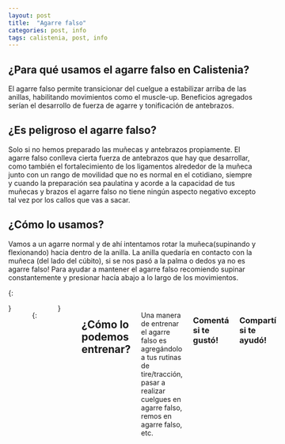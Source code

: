 ```yaml
---
layout: post
title:  "Agarre falso"
categories: post, info
tags: calistenia, post, info
---
```


## ¿Para qué usamos el agarre falso en Calistenia?
El agarre falso permite transicionar del cuelgue a estabilizar arriba de las anillas, habilitando movimientos como el muscle-up.
Beneficios agregados serían el desarrollo de fuerza de agarre y tonificación de antebrazos.

## ¿Es peligroso el agarre falso?
Solo si no hemos preparado las muñecas y antebrazos propiamente. El agarre falso conlleva cierta fuerza de antebrazos que hay que desarrollar, como también el fortalecimiento de los ligamentos alrededor de la muñeca junto con un rango de movilidad que no es normal en el cotidiano, siempre y cuando la preparación sea paulatina y acorde a la capacidad de tus muñecas y brazos el agarre falso no tiene ningún aspecto negativo excepto tal vez por los callos que vas a sacar.

## ¿Cómo lo usamos?
Vamos a un agarre normal y de ahí intentamos rotar la muñeca(supinando y flexionando) hacia dentro de la anilla. La anilla quedaría en contacto con la muñeca (del lado del cúbito), si se nos pasó a la palma o dedos ya no es agarre falso!
Para ayudar a mantener el agarre falso recomiendo supinar constantemente y presionar hacía abajo a lo largo de los movimientos.

{: <div class="columns col-oneline"> }

{: <div class="column col-4 col-mx-auto"> }
![Zona donde debería ser el agarre falso](/calisteniablog/assets/img/posts/agarr2.jpg){: width="320em" class="img-fit-contain column"}
![Agarre falso y agarre normal](/calisteniablog/assets/img/posts/agarre1.jpg){: width="320em" class="img-fit-contain column"}
{: </div>}

<!---
{: <div class="columns col-gapless col-oneline"> }

{: <div class="column col-4"> }
![Zona donde debería ser el agarre falso](/calisteniablog/assets/img/posts/agarr2.jpg){:width="320em" class="img-fit-contain column"}
{: </div>}

{: <div class="column col-4"> }
![Agarre falso y agarre normal](/calisteniablog/assets/img/posts/agarre1.jpg){:width="320em" class="img-fit-contain column"}
{: </div>}

{: </div>}
--->

## ¿Cómo lo podemos entrenar?
Una manera de entrenar el agarre falso es agregándolo a tus rutinas de tire/tracción, pasar a realizar cuelgues en agarre falso, remos en agarre falso, etc.

### Comentá si te gustó!

### Compartí si te ayudó!